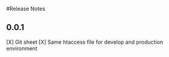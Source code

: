#Release Notes

## 0.0.1 
[X] Git sheet
[X] Same htaccess file for develop and production environment